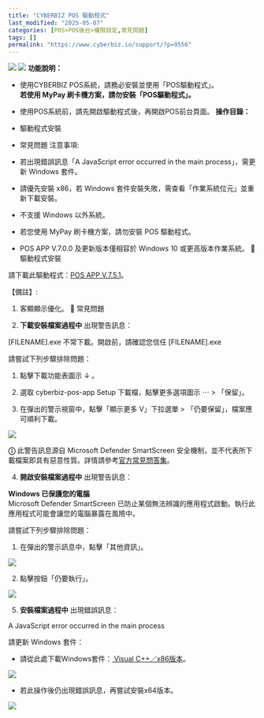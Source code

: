 ```yaml
---
title: "CYBERBIZ POS 驅動程式"
last_modified: "2025-05-07"
categories: [POS>POS後台>權限設定,常見問題]
tags: []
permalink: "https://www.cyberbiz.io/support/?p=9556"
---
```


![](https://www.cyberbiz.io/support/wp-content/uploads/適用站別.png)
[![](https://www.cyberbiz.io/support/wp-content/uploads/台灣站.png)](https://www.cyberbiz.io/support/?page_id=2490)
**功能說明：**  

* 使用CYBERBIZ POS系統，請務必安裝並使用「POS驅動程式」。  
**若使用 MyPay 刷卡機方案，請勿安裝「POS驅動程式」。**

* 使用POS系統前，請先開啟驅動程式後，再開啟POS前台頁面。
**操作目錄：**

* 驅動程式安裝
* 常見問題
注意事項:  

* 若出現錯誤訊息「A JavaScript error occurred in the main process」，需更新 Windows 套件。
* 請優先安裝 x86，若 Windows 套件安裝失敗，需查看「作業系統位元」並重新下載安裝。
* 不支援 Windows 以外系統。
* 若您使用 MyPay 刷卡機方案，請勿安裝 POS 驅動程式。
* POS APP V.7.0.0 及更新版本僅相容於 Windows 10 或更高版本作業系統。
📌 驅動程式安裝  

請下載此驅動程式：[POS APP
V.7.5.1](https://drive.google.com/file/d/1tCfhVEsACPccxzfe2xUFfLtWrtSx3SKd/view?usp=sharing)。  

【備註】:

1. 客顯顯示優化。
📌 常見問題  

3. **下載安裝檔案過程中** 出現警告訊息： 

[FILENAME].exe 不常下載。開啟前，請確認您信任 [FILENAME].exe

請嘗試下列步驟排除問題：

1. 點擊下載功能表圖示 ↓ 。


2. 選取 cyberbiz-pos-app Setup 下載檔，點擊更多選項圖示 ⋯ > 「保留」。


3. 在彈出的警示視窗中，點擊「顯示更多 V」下拉選單 > 「仍要保留」，檔案應可順利下載。

[![](https://www.cyberbiz.io/support/wp-content/uploads/edge-download-verification-ts.gif)](https://www.cyberbiz.io/support/wp-content/uploads/edge-download-verification-ts.gif)


**ⓘ** 此警告訊息源自 Microsoft Defender SmartScreen 安全機制，並不代表所下載檔案即具有惡意性質。詳情請參考[官方常見問答集](https://feedback.smartscreen.microsoft.com/smartscreenfaq.aspx#)。


4. **開啟安裝檔案過程中** 出現警告訊息： 

**Windows 已保護您的電腦**   
Microsoft Defender SmartScreen 已防止某個無法辨識的應用程式啟動。執行此應用程式可能會讓您的電腦暴露在風險中。

請嘗試下列步驟排除問題：

1. 在彈出的警示訊息中，點擊「其他資訊」。

[![](https://www.cyberbiz.io/support/wp-content/uploads/ms-defender-pop-up-other-info.png)](https://www.cyberbiz.io/support/wp-content/uploads/ms-defender-pop-up-other-info.png)

2. 點擊按鈕「仍要執行」。

[![](https://www.cyberbiz.io/support/wp-content/uploads/ms-defender-pop-up-proceed-to-execute.png)](https://www.cyberbiz.io/support/wp-content/uploads/ms-defender-pop-up-proceed-to-execute.png)

5. **安裝檔案過程中** 出現錯誤訊息： 

A JavaScript error occurred in the main process

請更新 Windows 套件：

* 請從此處下載Windows套件：[ Visual C++／x86版本](https://docs.microsoft.com/zh-tw/cpp/windows/latest-supported-vc-redist?view=msvc-170)。

[![](https://www.cyberbiz.io/support/wp-content/uploads/2021/12/CYBERBIZ-POS-驅動程式2.png)](https://www.cyberbiz.io/support/wp-content/uploads/2021/12/CYBERBIZ-POS-驅動程式2.png)

* 若此操作後仍出現錯誤訊息，再嘗試安裝x64版本。

[![](https://www.cyberbiz.io/support/wp-content/uploads/2021/12/CYBERBIZ-POS-驅動程式1.png)](https://www.cyberbiz.io/support/wp-content/uploads/2021/12/CYBERBIZ-POS-驅動程式1.png)

